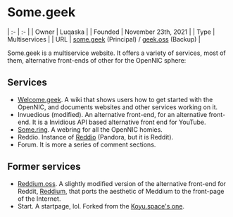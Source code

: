 # Some.geek

| :- | :- |
| Owner | Luqaska |
| Founded | November 23th, 2021 |
| Type | Multiservices |
| URL | [some.geek](http://some.geek) (Principal) / [geek.oss](http://geek.oss) (Backup) |

Some.geek is a multiservice website. It offers a variety of services, most of them, alternative front-ends of other for the OpenNIC sphere:

## Services
- [Welcome.geek](Welcome.geek). A wiki that shows users how to get started with the OpenNIC, and documents websites and other services working on it.
- Invuedious (modified). An alternative front-end, for an alternative front-end. It is a Invidious API based alternative front end for YouTube.
- [Some.ring](Some.ring). A webring for all the OpenNIC homies.
- Reddio. Instance of [Reddio](https://github.com/yanglinz/reddio-next) (Pandora, but it is Reddit).
- Forum. It is more a series of comment sections.

## Former services
- [Reddium.oss](Reddium.oss). A slightly modified version of the alternative front-end for Reddit, [Reddium](https://reddium.vercel.app), that ports the aesthetic of Meddium to the front-page of the Internet.
- Start. A startpage, lol. Forked from the [Koyu.space's one](https://github.com/koyuspace/start).
